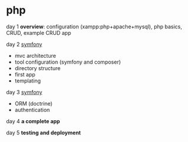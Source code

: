# php

day 1 **overview**: configuration (xampp:php+apache+mysql), php basics, CRUD, example CRUD app

day 2 [symfony](https://symfony.com/)
 * mvc architecture
 * tool configuration (symfony and composer) 
 * directory structure
 * first app
 * templating
 
day 3 [symfony](https://symfony.com/)
 * ORM (doctrine) 
 * authentication
 
day 4 **a complete app**

day 5 **testing and deployment**
